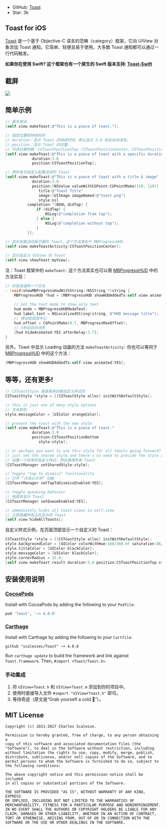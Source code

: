 * GitHub: [Toast](https://github.com/scalessec/Toast)
* Star: 3k

## Toast for iOS

[Toast](https://github.com/scalessec/Toast) 是一个基于 Objective-C 语言的范畴（category）框架，它向 UIView 对象添加 Toast 通知。它简单、轻便且易于使用。大多数 Toast 通知都可以通过一行代码触发。

**如果你在使用 Swift? 这个框架也有一个原生的 Swift 版本支持: [Toast-Swift](https://github.com/scalessec/Toast-Swift "Toast-Swift")**

## 截屏

![](https://upload-images.jianshu.io/upload_images/2648731-4e2da7be591ba2ba.jpg?imageMogr2/auto-orient/strip%7CimageView2/2/w/1240)


## 简单示例

```objectivec
// 基本用法
[self.view makeToast:@"This is a piece of toast."];

// 指定位置和持续时间
// duration：显示 Toast 的持续时间，默认显示 3.0 秒后自动消失。
// position：显示 Toast 的位置，
// 可选位置参数：CSToastPositionTop、CSToastPositionCenter、CSToastPositionBottom
[self.view makeToast:@"This is a piece of toast with a specific duration and position." 
            duration:3.0
            position:CSToastPositionTop];

// 带所有可自定义配置选项的 Toast
[self.view makeToast:@"This is a piece of toast with a title & image"
            duration:3.0
            position:[NSValue valueWithCGPoint:CGPointMake(110, 110)]
               title:@"Toast Title"
               image:[UIImage imageNamed:@"toast.png"]
               style:nil
          completion:^(BOOL didTap) {
              if (didTap) {
                  NSLog(@"completion from tap");
              } else {
                  NSLog(@"completion without tap");
              }
          }];
                
// 显示加载活动指示器的 Toast，这个方法类似于 MBProgressHUD
[self.view makeToastActivity:CSToastPositionCenter];

// 显示自定义 UIView 的 Toast
[self.view showToast:myView];
```

注：Toast 框架中的 `makeToast:` 这个方法其实也可以用 [MBProgressHUD](https://github.com/jdg/MBProgressHUD) 中的方法实现：
```objectivec
// 封装成通用一个方法
- (void)showMBProgressHudWithString:(NSString *)string {
    MBProgressHUD *hud = [MBProgressHUD showHUDAddedTo:self.view animated:YES];
    
    // Set the text mode to show only text
    hud.mode = MBProgressHUDModeText;
    hud.label.text = NSLocalizedString(string, @"HUD message title");
    // 移动到底部中心
    hud.offset = CGPointMake(0.f, MBProgressMaxOffset);
    // 3秒后自动消失
    [hud hideAnimated:YES afterDelay:3.f];
}
```

另外，Toast 中显示 Loading 动画的方法 `makeToastActivity:` 你也可以等同于 [MBProgressHUD](https://github.com/jdg/MBProgressHUD) 中的这个方法：

```objectivec
[MBProgressHUD showHUDAddedTo:self.view animated:YES];
```

## 等等，还有更多!

```objectivec
// CSToastStyle 类是用来创建自定义样式的
CSToastStyle *style = [[CSToastStyle alloc] initWithDefaultStyle];

// this is just one of many style options
// 文本颜色
style.messageColor = [UIColor orangeColor];

// present the toast with the new style
[self.view makeToast:@"This is a piece of toast."
            duration:3.0
            position:CSToastPositionBottom
               style:style];

// or perhaps you want to use this style for all toasts going forward?
// just set the shared style and there's no need to provide the style again
// 设置一个共享的自定义样式，然后通用所有 Toast
[CSToastManager setSharedStyle:style];

// toggle "tap to dismiss" functionality
// 打开 “点击以关闭” 功能
[CSToastManager setTapToDismissEnabled:YES];

// toggle queueing behavior
// 按顺序显示 Toast
[CSToastManager setQueueEnabled:YES];

// immediately hides all toast views in self.view
// 立即隐藏所有正在显示的 Toast
[self.view hideAllToasts];
```

自定义样式示例，在页面顶部显示一个自定义的 Toast：

```objectivec
CSToastStyle *style = [[CSToastStyle alloc] initWithDefaultStyle];
style.backgroundColor = [UIColor colorWithHue:168/360.0f saturation:86/100.0f brightness:74/100.0f alpha:1.0];
style.titleColor = [UIColor blackColor];
style.messageColor = [UIColor blackColor];
style.cornerRadius = 15.0;
[self.view makeToast:result duration:5.0 position:CSToastPositionTop style:style];
```


## 安装使用说明

### [CocoaPods](http://cocoapods.org)

Install with CocoaPods by adding the following to your `Podfile`:
```ruby
pod 'Toast', '~> 4.0.0'
```

### [Carthage](https://github.com/Carthage/Carthage)

Install with Carthage by adding the following to your `Cartfile`:
```ogdl
github "scalessec/Toast" ~> 4.0.0
```
Run `carthage update` to build the framework and link against `Toast.framework`. Then, `#import <Toast/Toast.h>`.

### 手动集成

1. 将 `UIView+Toast.h` 和 `UIView+Toast.m` 添加到你的项目中。
2. 使用时直接导入文件 `#import "UIView+Toast.h"` 即可。
3. 等待奇迹（原文是“Grab yourself a cold 🍺”）。

## MIT License

    Copyright (c) 2011-2017 Charles Scalesse.
    
    Permission is hereby granted, free of charge, to any person obtaining a
    copy of this software and associated documentation files (the
    "Software"), to deal in the Software without restriction, including
    without limitation the rights to use, copy, modify, merge, publish,
    distribute, sublicense, and/or sell copies of the Software, and to
    permit persons to whom the Software is furnished to do so, subject to
    the following conditions:
    
    The above copyright notice and this permission notice shall be included
    in all copies or substantial portions of the Software.
    
    THE SOFTWARE IS PROVIDED "AS IS", WITHOUT WARRANTY OF ANY KIND, EXPRESS
    OR IMPLIED, INCLUDING BUT NOT LIMITED TO THE WARRANTIES OF
    MERCHANTABILITY, FITNESS FOR A PARTICULAR PURPOSE AND NONINFRINGEMENT.
    IN NO EVENT SHALL THE AUTHORS OR COPYRIGHT HOLDERS BE LIABLE FOR ANY
    CLAIM, DAMAGES OR OTHER LIABILITY, WHETHER IN AN ACTION OF CONTRACT,
    TORT OR OTHERWISE, ARISING FROM, OUT OF OR IN CONNECTION WITH THE
    SOFTWARE OR THE USE OR OTHER DEALINGS IN THE SOFTWARE.

